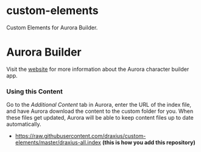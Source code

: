 # custom-elements
 Custom Elements for Aurora Builder. 

# Aurora Builder
Visit the [website](http://www.aurorabuilder.com "Aurora Website") for more information about the Aurora character builder app.

### Using this Content
Go to the _Additional Content_ tab in Aurora, enter the URL of the index file, and have Aurora download the content to the custom folder for you. When these files get updated, Aurora will be able to keep content files up to date automatically. <br>

- https://raw.githubusercontent.com/draxius/custom-elements/master/draxius-all.index **(this is how you add this repository)**

